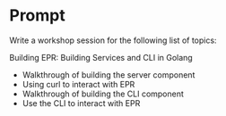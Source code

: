 # Prompt

Write a workshop session for the following list of topics:

Building EPR: Building Services and CLI in Golang

- Walkthrough of building the server component
- Using curl to interact with EPR
- Walkthrough of building the CLI component
- Use the CLI to interact with EPR
